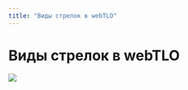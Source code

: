 ```yaml
---
title: "Виды стрелок в webTLO"
---
```


# Виды стрелок в webTLO

![](/images/content/arrow_types.jpg)
